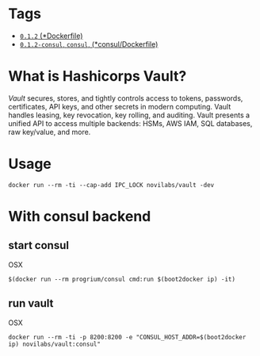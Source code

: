 # Tags
- [`0.1.2` (*Dockerfile)](https://github.com/novilabs/docker-vault/blob/master/Dockerfile)
- [`0.1.2-consul`, `consul`, (*consul/Dockerfile)](https://github.com/novilabs/docker-vault/blob/master/consul/Makefile)

# What is Hashicorps Vault?
*Vault* secures, stores, and tightly controls access to tokens, passwords, 
certificates, API keys, and other secrets in modern computing. Vault handles 
leasing, key revocation, key rolling, and auditing. Vault presents a unified 
API to access multiple backends: HSMs, AWS IAM, SQL databases, raw key/value, and more.

# Usage
```
docker run --rm -ti --cap-add IPC_LOCK novilabs/vault -dev
```

# With consul backend
## start consul
OSX
```
$(docker run --rm progrium/consul cmd:run $(boot2docker ip) -it)
```

## run vault
OSX
```
docker run --rm -ti -p 8200:8200 -e "CONSUL_HOST_ADDR=$(boot2docker ip) novilabs/vault:consul"
```

